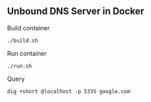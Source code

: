 ## Unbound DNS Server in Docker

Build container
```shell
./build.sh
```

Run container
```shell
./run.sh
```

Query
```shell
dig +short @localhost -p 5335 google.com
```